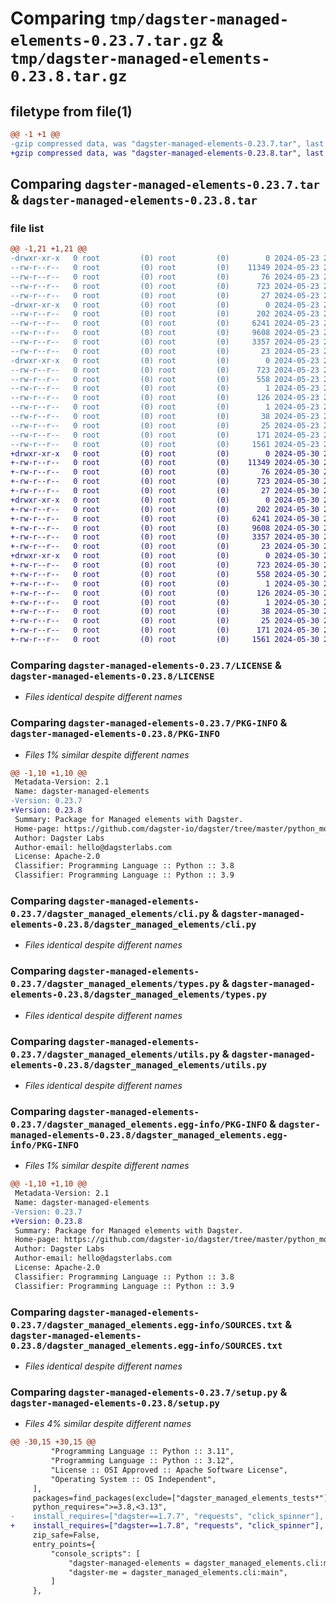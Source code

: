 # Comparing `tmp/dagster-managed-elements-0.23.7.tar.gz` & `tmp/dagster-managed-elements-0.23.8.tar.gz`

## filetype from file(1)

```diff
@@ -1 +1 @@
-gzip compressed data, was "dagster-managed-elements-0.23.7.tar", last modified: Thu May 23 20:58:25 2024, max compression
+gzip compressed data, was "dagster-managed-elements-0.23.8.tar", last modified: Thu May 30 22:12:37 2024, max compression
```

## Comparing `dagster-managed-elements-0.23.7.tar` & `dagster-managed-elements-0.23.8.tar`

### file list

```diff
@@ -1,21 +1,21 @@
-drwxr-xr-x   0 root         (0) root         (0)        0 2024-05-23 20:58:25.223551 dagster-managed-elements-0.23.7/
--rw-r--r--   0 root         (0) root         (0)    11349 2024-05-23 20:50:32.000000 dagster-managed-elements-0.23.7/LICENSE
--rw-r--r--   0 root         (0) root         (0)       76 2024-05-23 20:50:32.000000 dagster-managed-elements-0.23.7/MANIFEST.in
--rw-r--r--   0 root         (0) root         (0)      723 2024-05-23 20:58:25.223551 dagster-managed-elements-0.23.7/PKG-INFO
--rw-r--r--   0 root         (0) root         (0)       27 2024-05-23 20:50:32.000000 dagster-managed-elements-0.23.7/README.md
-drwxr-xr-x   0 root         (0) root         (0)        0 2024-05-23 20:58:25.223551 dagster-managed-elements-0.23.7/dagster_managed_elements/
--rw-r--r--   0 root         (0) root         (0)      202 2024-05-23 20:50:32.000000 dagster-managed-elements-0.23.7/dagster_managed_elements/__init__.py
--rw-r--r--   0 root         (0) root         (0)     6241 2024-05-23 20:50:32.000000 dagster-managed-elements-0.23.7/dagster_managed_elements/cli.py
--rw-r--r--   0 root         (0) root         (0)     9608 2024-05-23 20:50:32.000000 dagster-managed-elements-0.23.7/dagster_managed_elements/types.py
--rw-r--r--   0 root         (0) root         (0)     3357 2024-05-23 20:50:32.000000 dagster-managed-elements-0.23.7/dagster_managed_elements/utils.py
--rw-r--r--   0 root         (0) root         (0)       23 2024-05-23 20:50:32.000000 dagster-managed-elements-0.23.7/dagster_managed_elements/version.py
-drwxr-xr-x   0 root         (0) root         (0)        0 2024-05-23 20:58:25.223551 dagster-managed-elements-0.23.7/dagster_managed_elements.egg-info/
--rw-r--r--   0 root         (0) root         (0)      723 2024-05-23 20:58:25.000000 dagster-managed-elements-0.23.7/dagster_managed_elements.egg-info/PKG-INFO
--rw-r--r--   0 root         (0) root         (0)      558 2024-05-23 20:58:25.000000 dagster-managed-elements-0.23.7/dagster_managed_elements.egg-info/SOURCES.txt
--rw-r--r--   0 root         (0) root         (0)        1 2024-05-23 20:58:25.000000 dagster-managed-elements-0.23.7/dagster_managed_elements.egg-info/dependency_links.txt
--rw-r--r--   0 root         (0) root         (0)      126 2024-05-23 20:58:25.000000 dagster-managed-elements-0.23.7/dagster_managed_elements.egg-info/entry_points.txt
--rw-r--r--   0 root         (0) root         (0)        1 2024-05-23 20:58:25.000000 dagster-managed-elements-0.23.7/dagster_managed_elements.egg-info/not-zip-safe
--rw-r--r--   0 root         (0) root         (0)       38 2024-05-23 20:58:25.000000 dagster-managed-elements-0.23.7/dagster_managed_elements.egg-info/requires.txt
--rw-r--r--   0 root         (0) root         (0)       25 2024-05-23 20:58:25.000000 dagster-managed-elements-0.23.7/dagster_managed_elements.egg-info/top_level.txt
--rw-r--r--   0 root         (0) root         (0)      171 2024-05-23 20:58:25.223551 dagster-managed-elements-0.23.7/setup.cfg
--rw-r--r--   0 root         (0) root         (0)     1561 2024-05-23 20:50:32.000000 dagster-managed-elements-0.23.7/setup.py
+drwxr-xr-x   0 root         (0) root         (0)        0 2024-05-30 22:12:37.654744 dagster-managed-elements-0.23.8/
+-rw-r--r--   0 root         (0) root         (0)    11349 2024-05-30 22:04:22.000000 dagster-managed-elements-0.23.8/LICENSE
+-rw-r--r--   0 root         (0) root         (0)       76 2024-05-30 22:04:22.000000 dagster-managed-elements-0.23.8/MANIFEST.in
+-rw-r--r--   0 root         (0) root         (0)      723 2024-05-30 22:12:37.654744 dagster-managed-elements-0.23.8/PKG-INFO
+-rw-r--r--   0 root         (0) root         (0)       27 2024-05-30 22:04:22.000000 dagster-managed-elements-0.23.8/README.md
+drwxr-xr-x   0 root         (0) root         (0)        0 2024-05-30 22:12:37.654744 dagster-managed-elements-0.23.8/dagster_managed_elements/
+-rw-r--r--   0 root         (0) root         (0)      202 2024-05-30 22:04:22.000000 dagster-managed-elements-0.23.8/dagster_managed_elements/__init__.py
+-rw-r--r--   0 root         (0) root         (0)     6241 2024-05-30 22:04:22.000000 dagster-managed-elements-0.23.8/dagster_managed_elements/cli.py
+-rw-r--r--   0 root         (0) root         (0)     9608 2024-05-30 22:04:22.000000 dagster-managed-elements-0.23.8/dagster_managed_elements/types.py
+-rw-r--r--   0 root         (0) root         (0)     3357 2024-05-30 22:04:22.000000 dagster-managed-elements-0.23.8/dagster_managed_elements/utils.py
+-rw-r--r--   0 root         (0) root         (0)       23 2024-05-30 22:04:22.000000 dagster-managed-elements-0.23.8/dagster_managed_elements/version.py
+drwxr-xr-x   0 root         (0) root         (0)        0 2024-05-30 22:12:37.654744 dagster-managed-elements-0.23.8/dagster_managed_elements.egg-info/
+-rw-r--r--   0 root         (0) root         (0)      723 2024-05-30 22:12:37.000000 dagster-managed-elements-0.23.8/dagster_managed_elements.egg-info/PKG-INFO
+-rw-r--r--   0 root         (0) root         (0)      558 2024-05-30 22:12:37.000000 dagster-managed-elements-0.23.8/dagster_managed_elements.egg-info/SOURCES.txt
+-rw-r--r--   0 root         (0) root         (0)        1 2024-05-30 22:12:37.000000 dagster-managed-elements-0.23.8/dagster_managed_elements.egg-info/dependency_links.txt
+-rw-r--r--   0 root         (0) root         (0)      126 2024-05-30 22:12:37.000000 dagster-managed-elements-0.23.8/dagster_managed_elements.egg-info/entry_points.txt
+-rw-r--r--   0 root         (0) root         (0)        1 2024-05-30 22:12:37.000000 dagster-managed-elements-0.23.8/dagster_managed_elements.egg-info/not-zip-safe
+-rw-r--r--   0 root         (0) root         (0)       38 2024-05-30 22:12:37.000000 dagster-managed-elements-0.23.8/dagster_managed_elements.egg-info/requires.txt
+-rw-r--r--   0 root         (0) root         (0)       25 2024-05-30 22:12:37.000000 dagster-managed-elements-0.23.8/dagster_managed_elements.egg-info/top_level.txt
+-rw-r--r--   0 root         (0) root         (0)      171 2024-05-30 22:12:37.654744 dagster-managed-elements-0.23.8/setup.cfg
+-rw-r--r--   0 root         (0) root         (0)     1561 2024-05-30 22:04:22.000000 dagster-managed-elements-0.23.8/setup.py
```

### Comparing `dagster-managed-elements-0.23.7/LICENSE` & `dagster-managed-elements-0.23.8/LICENSE`

 * *Files identical despite different names*

### Comparing `dagster-managed-elements-0.23.7/PKG-INFO` & `dagster-managed-elements-0.23.8/PKG-INFO`

 * *Files 1% similar despite different names*

```diff
@@ -1,10 +1,10 @@
 Metadata-Version: 2.1
 Name: dagster-managed-elements
-Version: 0.23.7
+Version: 0.23.8
 Summary: Package for Managed elements with Dagster.
 Home-page: https://github.com/dagster-io/dagster/tree/master/python_modules/libraries/dagster-managed-elements
 Author: Dagster Labs
 Author-email: hello@dagsterlabs.com
 License: Apache-2.0
 Classifier: Programming Language :: Python :: 3.8
 Classifier: Programming Language :: Python :: 3.9
```

### Comparing `dagster-managed-elements-0.23.7/dagster_managed_elements/cli.py` & `dagster-managed-elements-0.23.8/dagster_managed_elements/cli.py`

 * *Files identical despite different names*

### Comparing `dagster-managed-elements-0.23.7/dagster_managed_elements/types.py` & `dagster-managed-elements-0.23.8/dagster_managed_elements/types.py`

 * *Files identical despite different names*

### Comparing `dagster-managed-elements-0.23.7/dagster_managed_elements/utils.py` & `dagster-managed-elements-0.23.8/dagster_managed_elements/utils.py`

 * *Files identical despite different names*

### Comparing `dagster-managed-elements-0.23.7/dagster_managed_elements.egg-info/PKG-INFO` & `dagster-managed-elements-0.23.8/dagster_managed_elements.egg-info/PKG-INFO`

 * *Files 1% similar despite different names*

```diff
@@ -1,10 +1,10 @@
 Metadata-Version: 2.1
 Name: dagster-managed-elements
-Version: 0.23.7
+Version: 0.23.8
 Summary: Package for Managed elements with Dagster.
 Home-page: https://github.com/dagster-io/dagster/tree/master/python_modules/libraries/dagster-managed-elements
 Author: Dagster Labs
 Author-email: hello@dagsterlabs.com
 License: Apache-2.0
 Classifier: Programming Language :: Python :: 3.8
 Classifier: Programming Language :: Python :: 3.9
```

### Comparing `dagster-managed-elements-0.23.7/dagster_managed_elements.egg-info/SOURCES.txt` & `dagster-managed-elements-0.23.8/dagster_managed_elements.egg-info/SOURCES.txt`

 * *Files identical despite different names*

### Comparing `dagster-managed-elements-0.23.7/setup.py` & `dagster-managed-elements-0.23.8/setup.py`

 * *Files 4% similar despite different names*

```diff
@@ -30,15 +30,15 @@
         "Programming Language :: Python :: 3.11",
         "Programming Language :: Python :: 3.12",
         "License :: OSI Approved :: Apache Software License",
         "Operating System :: OS Independent",
     ],
     packages=find_packages(exclude=["dagster_managed_elements_tests*"]),
     python_requires=">=3.8,<3.13",
-    install_requires=["dagster==1.7.7", "requests", "click_spinner"],
+    install_requires=["dagster==1.7.8", "requests", "click_spinner"],
     zip_safe=False,
     entry_points={
         "console_scripts": [
             "dagster-managed-elements = dagster_managed_elements.cli:main",
             "dagster-me = dagster_managed_elements.cli:main",
         ]
     },
```

